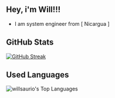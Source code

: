
## Hey, i'm Will!!!

* I am system engineer from [ Nicargua ]




## GitHub Stats
[![GitHub Streak](https://streak-stats.demolab.com?user=willsaurio&theme=monokai&hide_border=true&short_numbers=true)](https://git.io/streak-stats)

## Used Languages 

![willsaurio's Top Languages](https://github-readme-stats.vercel.app/api/top-langs/?username=willsaurio&theme=monokai&show_icons=true&hide_border=false&layout=compact)
